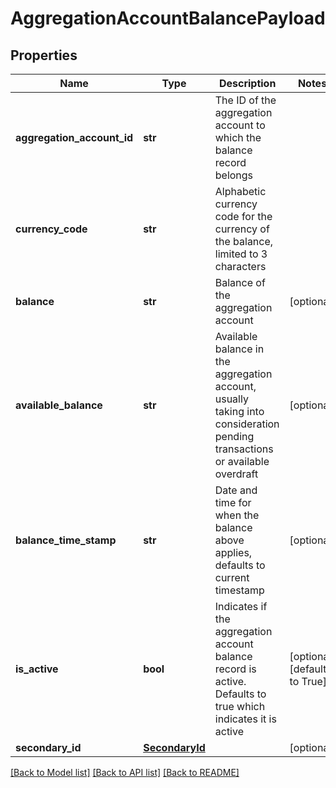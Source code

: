 # AggregationAccountBalancePayload

## Properties
Name | Type | Description | Notes
------------ | ------------- | ------------- | -------------
**aggregation_account_id** | **str** | The ID of the aggregation account to which the balance record belongs | 
**currency_code** | **str** | Alphabetic currency code for the currency of the balance, limited to 3 characters | 
**balance** | **str** | Balance of the aggregation account | [optional] 
**available_balance** | **str** | Available balance in the aggregation account, usually taking into consideration pending transactions or available overdraft | [optional] 
**balance_time_stamp** | **str** | Date and time for when the balance above applies, defaults to current timestamp | [optional] 
**is_active** | **bool** | Indicates if the aggregation account balance record is active. Defaults to true which indicates it is active | [optional] [default to True]
**secondary_id** | [**SecondaryId**](SecondaryId.md) |  | [optional] 

[[Back to Model list]](../README.md#documentation-for-models) [[Back to API list]](../README.md#documentation-for-api-endpoints) [[Back to README]](../README.md)


